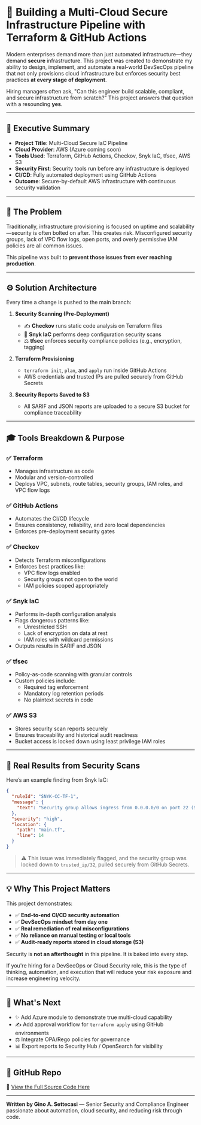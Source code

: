 # 🔐 Building a Multi-Cloud Secure Infrastructure Pipeline with Terraform & GitHub Actions

Modern enterprises demand more than just automated infrastructure—they demand **secure** infrastructure. This project was created to demonstrate my ability to design, implement, and automate a real-world DevSecOps pipeline that not only provisions cloud infrastructure but enforces security best practices **at every stage of deployment**.

Hiring managers often ask, "Can this engineer build scalable, compliant, and secure infrastructure from scratch?" This project answers that question with a resounding **yes**.

---

## 🌟 Executive Summary

- **Project Title**: Multi-Cloud Secure IaC Pipeline
- **Cloud Provider**: AWS (Azure coming soon)
- **Tools Used**: Terraform, GitHub Actions, Checkov, Snyk IaC, tfsec, AWS S3
- **Security First**: Security tools run before any infrastructure is deployed
- **CI/CD**: Fully automated deployment using GitHub Actions
- **Outcome**: Secure-by-default AWS infrastructure with continuous security validation

---

## 📁 The Problem

Traditionally, infrastructure provisioning is focused on uptime and scalability—security is often bolted on after. This creates risk. Misconfigured security groups, lack of VPC flow logs, open ports, and overly permissive IAM policies are all common issues.

This pipeline was built to **prevent those issues from ever reaching production**.

---

## ⚙️ Solution Architecture

Every time a change is pushed to the main branch:

1. **Security Scanning (Pre-Deployment)**
   - ✍️ **Checkov** runs static code analysis on Terraform files
   - 🧠 **Snyk IaC** performs deep configuration security scans
   - ⚖️ **tfsec** enforces security compliance policies (e.g., encryption, tagging)

2. **Terraform Provisioning**
   - `terraform init`, `plan`, and `apply` run inside GitHub Actions
   - AWS credentials and trusted IPs are pulled securely from GitHub Secrets

3. **Security Reports Saved to S3**
   - All SARIF and JSON reports are uploaded to a secure S3 bucket for compliance traceability

---

## 🎓 Tools Breakdown & Purpose

### ✅ Terraform
- Manages infrastructure as code
- Modular and version-controlled
- Deploys VPC, subnets, route tables, security groups, IAM roles, and VPC flow logs

### ✅ GitHub Actions
- Automates the CI/CD lifecycle
- Ensures consistency, reliability, and zero local dependencies
- Enforces pre-deployment security gates

### ✅ Checkov
- Detects Terraform misconfigurations
- Enforces best practices like:
  - VPC flow logs enabled
  - Security groups not open to the world
  - IAM policies scoped appropriately

### ✅ Snyk IaC
- Performs in-depth configuration analysis
- Flags dangerous patterns like:
  - Unrestricted SSH
  - Lack of encryption on data at rest
  - IAM roles with wildcard permissions
- Outputs results in SARIF and JSON

### ✅ tfsec
- Policy-as-code scanning with granular controls
- Custom policies include:
  - Required tag enforcement
  - Mandatory log retention periods
  - No plaintext secrets in code

### ✅ AWS S3
- Stores security scan reports securely
- Ensures traceability and historical audit readiness
- Bucket access is locked down using least privilege IAM roles

---

## 🔬 Real Results from Security Scans

Here’s an example finding from Snyk IaC:

```json
{
  "ruleId": "SNYK-CC-TF-1",
  "message": {
    "text": "Security group allows ingress from 0.0.0.0/0 on port 22 (SSH)"
  },
  "severity": "high",
  "location": {
    "path": "main.tf",
    "line": 14
  }
}
```

> ⚠️ This issue was immediately flagged, and the security group was locked down to `trusted_ip/32`, pulled securely from GitHub Secrets.

---

## 💡 Why This Project Matters

This project demonstrates:

- ✅ **End-to-end CI/CD security automation**
- ✅ **DevSecOps mindset from day one**
- ✅ **Real remediation of real misconfigurations**
- ✅ **No reliance on manual testing or local tools**
- ✅ **Audit-ready reports stored in cloud storage (S3)**

Security is **not an afterthought** in this pipeline. It is baked into every step.

If you're hiring for a DevSecOps or Cloud Security role, this is the type of thinking, automation, and execution that will reduce your risk exposure and increase engineering velocity.

---

## 🚀 What's Next

- ✨ Add Azure module to demonstrate true multi-cloud capability
- ✍️ Add approval workflow for `terraform apply` using GitHub environments
- ⚖️ Integrate OPA/Rego policies for governance
- 📊 Export reports to Security Hub / OpenSearch for visibility

---

## 📄 GitHub Repo

🔗 [View the Full Source Code Here](https://github.com/ginosettecasi/multi-cloud-secure-infra-pipeline)

---

**Written by Gino A. Settecasi** — Senior Security and Compliance Engineer passionate about automation, cloud security, and reducing risk through code.

